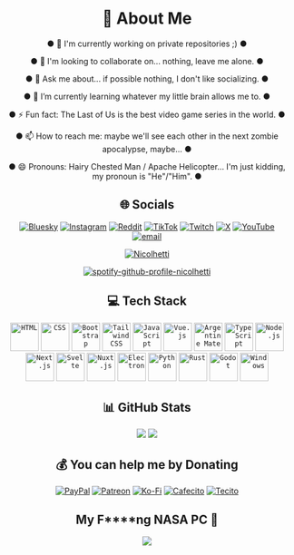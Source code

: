 <h1 align="center">💫 About Me</h1>

<div align="center">

  ● 🔭 I'm currently working on private repositories ;) ●<br>

  ● 👯 I'm looking to collaborate on... nothing, leave me alone. ●<br>

  ● 💬 Ask me about... if possible nothing, I don't like socializing. ●<br>

  ● 🌱 I’m currently learning whatever my little brain allows me to. ●<br>

  ● ⚡ Fun fact: The Last of Us is the best video game series in the world. ●<br>

  ● 📫 How to reach me: maybe we'll see each other in the next zombie apocalypse, maybe... ●<br>
  
  ● 😄 Pronouns: Hairy Chested Man / Apache Helicopter... I'm just kidding, my pronoun is "He"/"Him". ●<br>

</div>

<!-- ------------------------------------------------------------------------------------------------------------------------------------------------------------------------------------------------------- -->

<h2 align="center">🌐 Socials</h2>

<p align="center">
  <a href="https://bsky.app/profile/nicolhetti"><img src="https://img.shields.io/badge/bluesky-0285FF?style=for-the-badge&logo=bluesky&logoColor=%23FFFFFF" alt="Bluesky"/></a>
  <a href="https://instagram.com/nico.nctt"><img src="https://img.shields.io/badge/Instagram-%23E4405F.svg?style=for-the-badge&logo=Instagram&logoColor=white" alt="Instagram"/></a>
  <a href="https://reddit.com/user/nicolhetti"><img src="https://img.shields.io/badge/Reddit-%23FF4500.svg?style=for-the-badge&logo=Reddit&logoColor=white" alt="Reddit"/></a>
  <a href="https://tiktok.com/@nicolhetti"><img src="https://img.shields.io/badge/TikTok-%23000000.svg?style=for-the-badge&logo=TikTok&logoColor=white" alt="TikTok"/></a>
  <a href="https://twitch.tv/Nicolhetti"><img src="https://img.shields.io/badge/Twitch-%239146FF.svg?style=for-the-badge&logo=Twitch&logoColor=white" alt="Twitch"/></a>
  <a href="https://x.com/nicolhetti"><img src="https://img.shields.io/badge/X-black.svg?style=for-the-badge&logo=X&logoColor=white" alt="X"/></a>
  <a href="https://youtube.com/@Nicolhetti"><img src="https://img.shields.io/badge/YouTube-%23FF0000.svg?style=for-the-badge&logo=YouTube&logoColor=white" alt="YouTube"/></a>
  <a href="mailto:contacto@nicolhetti.com.ar"><img src="https://img.shields.io/badge/Email-D14836?style=for-the-badge&logo=gmail&logoColor=white" alt="email"/></a>
</p>

<p align="center">
  <a href="https://discord.com/users/388115586112159756"><img src="https://discord.c99.nl/widget/theme-2/388115586112159756.png" alt="Nicolhetti"/></a>
</p>

<p align="center">
  <a href="https://spotify-github-profile.kittinanx.com/api/view?uid=31q3jhdzymt464p3vwluxunmjdka&redirect=true"><img src="https://spotify-github-profile.kittinanx.com/api/view?uid=31q3jhdzymt464p3vwluxunmjdka&cover_image=true&theme=default&show_offline=false&background_color=121212&interchange=true&bar_color=53b14f&bar_color_cover=true" alt="spotify-github-profile-nicolhetti"/></a>
</p>

<!-- ------------------------------------------------------------------------------------------------------------------------------------------------------------------------------------------------------- -->

<h2 align="center">💻 Tech Stack</h2>

<div align="center">
	<code><img width="50" src="https://raw.githubusercontent.com/marwin1991/profile-technology-icons/refs/heads/main/icons/html.png" alt="HTML" title="HTML"/></code>
	<code><img width="50" src="https://raw.githubusercontent.com/marwin1991/profile-technology-icons/refs/heads/main/icons/css.png" alt="CSS" title="CSS"/></code>
	<code><img width="50" src="https://raw.githubusercontent.com/marwin1991/profile-technology-icons/refs/heads/main/icons/bootstrap.png" alt="Bootstrap" title="Bootstrap"/></code>
	<code><img width="50" src="https://raw.githubusercontent.com/marwin1991/profile-technology-icons/refs/heads/main/icons/tailwind_css.png" alt="Tailwind CSS" title="Tailwind CSS"/></code>
	<code><img width="50" src="https://raw.githubusercontent.com/marwin1991/profile-technology-icons/refs/heads/main/icons/javascript.png" alt="JavaScript" title="JavaScript"/></code>
	<code><img width="50" src="https://raw.githubusercontent.com/marwin1991/profile-technology-icons/refs/heads/main/icons/vue_js.png" alt="Vue.js" title="Vue.js"/></code>
	<code><img width="50" src="https://i.imgur.com/FvJbAR0.png" alt="Argentine Mate" title="Argentine Mate"/></code>
	<code><img width="50" src="https://raw.githubusercontent.com/marwin1991/profile-technology-icons/refs/heads/main/icons/typescript.png" alt="TypeScript" title="TypeScript"/></code>
	<code><img width="50" src="https://raw.githubusercontent.com/marwin1991/profile-technology-icons/refs/heads/main/icons/node_js.png" alt="Node.js" title="Node.js"/></code>
	<code><img width="50" src="https://raw.githubusercontent.com/marwin1991/profile-technology-icons/refs/heads/main/icons/next_js.png" alt="Next.js" title="Next.js"/></code>
	<code><img width="50" src="https://raw.githubusercontent.com/marwin1991/profile-technology-icons/refs/heads/main/icons/svelte.png" alt="Svelte" title="Svelte"/></code>
	<code><img width="50" src="https://raw.githubusercontent.com/marwin1991/profile-technology-icons/refs/heads/main/icons/nuxt_js.png" alt="Nuxt.js" title="Nuxt.js"/></code>
	<code><img width="50" src="https://raw.githubusercontent.com/marwin1991/profile-technology-icons/refs/heads/main/icons/electron.png" alt="Electron" title="Electron"/></code>
	<code><img width="50" src="https://raw.githubusercontent.com/marwin1991/profile-technology-icons/refs/heads/main/icons/python.png" alt="Python" title="Python"/></code>
	<code><img width="50" src="https://raw.githubusercontent.com/marwin1991/profile-technology-icons/refs/heads/main/icons/rust.png" alt="Rust" title="Rust"/></code>
	<code><img width="50" src="https://raw.githubusercontent.com/marwin1991/profile-technology-icons/refs/heads/main/icons/godot.png" alt="Godot" title="Godot"/></code>
	<code><img width="50" src="https://raw.githubusercontent.com/marwin1991/profile-technology-icons/refs/heads/main/icons/windows.png" alt="Windows" title="Windows"/></code>
</div>

<!-- ------------------------------------------------------------------------------------------------------------------------------------------------------------------------------------------------------- -->

<h2 align="center">📊 GitHub Stats</h2>

<p align="center">
  <img src="https://github-stats-nitti-pj.vercel.app/api/?username=Nicolhetti&theme=midnight-purple&hide_border=true&card_width=400&line_height=24&show_icons=true&count_private=true&include_all_commits=true&hide=issues"/>
  <!-- <img src="https://nirzak-streak-stats.vercel.app/?user=Nicolhetti&theme=midnight-purple&hide_border=false"/> -->
  <img src="https://github-stats-nitti-pj.vercel.app/api/top-langs/?username=Nicolhetti&theme=midnight-purple&hide_border=true&card_width=400&layout=compact&count_private=true&include_all_commits=true"/>
</p>

<!-- ------------------------------------------------------------------------------------------------------------------------------------------------------------------------------------------------------- -->

<h2 align="center">💰 You can help me by Donating</h2>

<p align="center">
  <a href="https://paypal.me/Nicolhetti"><img src="https://img.shields.io/badge/PayPal-00457C?style=for-the-badge&logo=paypal&logoColor=white" alt="PayPal"/></a>
  <a href="https://patreon.com/NicolhettiProjects"><img src="https://img.shields.io/badge/Patreon-F96854?style=for-the-badge&logo=patreon&logoColor=white" alt="Patreon"/></a>
  <a href="https://ko-fi.com/nicolhetti"><img src="https://img.shields.io/badge/Ko--fi-F16061?style=for-the-badge&logo=ko-fi&logoColor=white" alt="Ko-Fi"/></a>
  <a href="https://cafecito.app/nicolhetti"><img src="https://tinyurl.com/CafecitoCustomBadgeNitti" alt="Cafecito"/></a>
  <a href="https://tecito.app/nicolhetti"><img src="https://tinyurl.com/TecitoCustomBadgeNitti2" alt="Tecito"/></a>
</p>

<!-- ------------------------------------------------------------------------------------------------------------------------------------------------------------------------------------------------------- -->

<h2 align="center">My F****ng NASA PC 💪</h2>

<p align="center">
  <a title="PC Nicolhetti" href="https://www.pcgamebenchmark.com/ratemypc?cpu=intel-celeron-n2806&memory=4gb&gpu=intel-hd-graphics-620&platform=windows"><img src="https://www.pcgamebenchmark.com/signature/intel-celeron-n2806/8gb/intel-hd-graphics-620/forum.png"></a>
</p>

<!-- ------------------------------------------------------------------------------------------------------------------------------------------------------------------------------------------------------- -->



<!-- OLD Teck Stack ------------------------------------------------------------------------------------------------------------------------------------------------------------------
<p align="center">
  <img src="https://img.shields.io/badge/css3-%231572B6.svg?style=for-the-badge&logo=css3&logoColor=white" alt="CSS3"/>
  <img src="https://img.shields.io/badge/html5-%23E34F26.svg?style=for-the-badge&logo=html5&logoColor=white" alt="HTML5"/>
  <img src="https://img.shields.io/badge/typescript-%23007ACC.svg?style=for-the-badge&logo=typescript&logoColor=white" alt="TypeScript"/>
  <img src="https://img.shields.io/badge/rust-%23000000.svg?style=for-the-badge&logo=rust&logoColor=white" alt="Rust"/>
  <img src="https://img.shields.io/badge/python-3670A0?style=for-the-badge&logo=python&logoColor=ffdd54" alt="Python"/>
  <img src="https://img.shields.io/badge/javascript-%23323330.svg?style=for-the-badge&logo=javascript&logoColor=%23F7DF1E" alt="JavaScript"/>
  <img src="https://img.shields.io/badge/bootstrap-%238511FA.svg?style=for-the-badge&logo=bootstrap&logoColor=white" alt="Bootstrap"/>
  <img src="https://img.shields.io/badge/Cloudflare-F38020?style=for-the-badge&logo=Cloudflare&logoColor=white" alt="Cloudflare"/>
  <img src="https://img.shields.io/badge/vercel-%23000000.svg?style=for-the-badge&logo=vercel&logoColor=white" alt="Vercel"/>
  <img src="https://img.shields.io/badge/Electron-191970?style=for-the-badge&logo=Electron&logoColor=white" alt="Electron.js"/>
  <img src="https://img.shields.io/badge/Next-black?style=for-the-badge&logo=next.js&logoColor=white" alt="Next JS"/>
  <img src="https://img.shields.io/badge/node.js-6DA55F?style=for-the-badge&logo=node.js&logoColor=white" alt="NodeJS"/>
  <img src="https://img.shields.io/badge/svelte-%23f1413d.svg?style=for-the-badge&logo=svelte&logoColor=white" alt="Svelte"/>
  <img src="https://img.shields.io/badge/tailwindcss-%2338B2AC.svg?style=for-the-badge&logo=tailwind-css&logoColor=white" alt="TailwindCSS"/>
  <img src="https://img.shields.io/badge/markdown-%23000000.svg?style=for-the-badge&logo=markdown&logoColor=white" alt="Markdown"/>
  <img src="https://img.shields.io/badge/tauri-%2324C8DB.svg?style=for-the-badge&logo=tauri&logoColor=%23FFFFFF" alt="Tauri"/>
  <img src="https://img.shields.io/badge/vue.js-%2335495e.svg?style=for-the-badge&logo=vuedotjs&logoColor=%234FC08D" alt="Vue.js"/>
  <img src="https://img.shields.io/badge/Nuxt-002E3B?style=for-the-badge&logo=nuxt.js&logoColor=#00DC82" alt="Nuxt JS"/>
</p>
------------------------------------------------------------------------------------------------------------------------------------------------------------------ OLD Teck Stack -->
